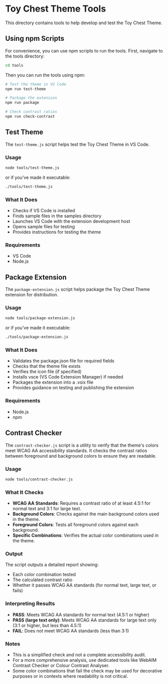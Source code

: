 # Toy Chest Theme Tools

This directory contains tools to help develop and test the Toy Chest Theme.

## Using npm Scripts

For convenience, you can use npm scripts to run the tools. First, navigate to the tools directory:

```bash
cd tools
```

Then you can run the tools using npm:

```bash
# Test the theme in VS Code
npm run test-theme

# Package the extension
npm run package

# Check contrast ratios
npm run check-contrast
```

## Test Theme

The `test-theme.js` script helps test the Toy Chest Theme in VS Code.

### Usage

```bash
node tools/test-theme.js
```

or if you've made it executable:

```bash
./tools/test-theme.js
```

### What It Does

- Checks if VS Code is installed
- Finds sample files in the samples directory
- Launches VS Code with the extension development host
- Opens sample files for testing
- Provides instructions for testing the theme

### Requirements

- VS Code
- Node.js

## Package Extension

The `package-extension.js` script helps package the Toy Chest Theme extension for distribution.

### Usage

```bash
node tools/package-extension.js
```

or if you've made it executable:

```bash
./tools/package-extension.js
```

### What It Does

- Validates the package.json file for required fields
- Checks that the theme file exists
- Verifies the icon file (if specified)
- Installs vsce (VS Code Extension Manager) if needed
- Packages the extension into a .vsix file
- Provides guidance on testing and publishing the extension

### Requirements

- Node.js
- npm

## Contrast Checker

The `contrast-checker.js` script is a utility to verify that the theme's colors meet WCAG AA accessibility standards. It checks the contrast ratios between foreground and background colors to ensure they are readable.

### Usage

```bash
node tools/contrast-checker.js
```

### What It Checks

- **WCAG AA Standards**: Requires a contrast ratio of at least 4.5:1 for normal text and 3:1 for large text.
- **Background Colors**: Checks against the main background colors used in the theme.
- **Foreground Colors**: Tests all foreground colors against each background.
- **Specific Combinations**: Verifies the actual color combinations used in the theme.

### Output

The script outputs a detailed report showing:
- Each color combination tested
- The calculated contrast ratio
- Whether it passes WCAG AA standards (for normal text, large text, or fails)

### Interpreting Results

- **PASS**: Meets WCAG AA standards for normal text (4.5:1 or higher)
- **PASS (large text only)**: Meets WCAG AA standards for large text only (3:1 or higher, but less than 4.5:1)
- **FAIL**: Does not meet WCAG AA standards (less than 3:1)

### Notes

- This is a simplified check and not a complete accessibility audit.
- For a more comprehensive analysis, use dedicated tools like WebAIM Contrast Checker or Colour Contrast Analyser.
- Some color combinations that fail the check may be used for decorative purposes or in contexts where readability is not critical.
